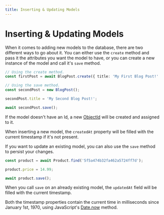 ```yaml
---
title: Inserting & Updating Models
---
```


# Inserting & Updating Models

When it comes to adding new models to the database, there are two different ways to go about it. You can either use the `create` method and pass it the attributes you want the model to have, or you can create a new instance of the model and call it's `save` method.

```ts
// Using the create method.
const firstPost = await BlogPost.create({ title: 'My First Blog Post!' });

// Using the save method.
const secondPost = new BlogPost();

secondPost.title = 'My Second Blog Post!';

await secondPost.save();
```

If the model doesn't have an Id, a new [ObjectId](https://docs.mongodb.com/manual/reference/method/ObjectId/) will be created and assigned to it.

When inserting a new model, the `createdAt` property will be filled with the current timestamp if it's not present.

If you want to update an existing model, you can also use the `save` method to persist your changes.

```ts
const product = await Product.find('5f5a474b32fa462a5724ff7d');

product.price = 14.99;

await product.save();
```

When you call `save` on an already existing model, the `updatedAt` field will be filled with the current timestamp.

Both the timestamp properties contain the current time in milliseconds since January 1st, 1970, using JavaScript's [Date.now](https://developer.mozilla.org/en-US/docs/Web/JavaScript/Reference/Global_Objects/Date/now) method.
